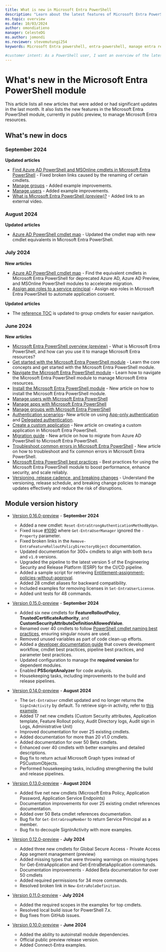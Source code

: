 ```yaml
---
title: What is new in Microsoft Entra PowerShell
description: "Learn about the latest features of Microsoft Entra PowerShell."
ms.topic: overview
ms.date: 10/03/2024
author: omondiatieno
manager: CelesteDG
ms.author: jomondi
ms.reviewer: stevemutungi254
keywords: Microsoft Entra powershell, entra-powershell, manage entra resources using powershell, entra powershell new features, what's new in entra powershell

#customer intent: As a PowerShell user, I want an overview of the latest features of Microsoft Entra PowerShell module.
---
```


# What's new in the Microsoft Entra PowerShell module

This article lists all new articles that were added or had significant updates in the last month. It also lists the new features in the Microsoft Entra PowerShell module, currently in public preview, to manage Microsoft Entra resources.

## What's new in docs

### September 2024

**Updated articles**

- [Find Azure AD PowerShell and MSOnline cmdlets in Microsoft Entra PowerShell](azuread-powershell-to-entra-powershell-mapping.md) - Fixed broken links caused by the renaming of certain cmdlets.
- [Manage groups](manage-groups.md) - Added example improvements.
- [Manage users](manage-user.md) - Added example improvements.
- [What is Microsoft Entra PowerShell (preview)?](overview.md) - Added link to an external video.

### August 2024

**Updated articles**

- [Azure AD  PowerShell cmdlet map][cmdlet-map] - Updated the cmdlet map with new cmdlet equivalents in Microsoft Entra PowerShell.

### July 2024

**New articles**

- [Azure AD  PowerShell cmdlet map][cmdlet-map] -  Find the equivalent cmdlets in Microsoft Entra PowerShell for deprecated Azure AD, Azure AD Preview, and MSOnline PowerShell modules to accelerate migration.
- [Assign app roles to a service principal][assign-app-roles] - Assign app roles in Microsoft Entra PowerShell to automate application consent.

**Updated articles**

- The [reference TOC](/powershell/module/microsoft.graph.entra) is updated to group cmdlets for easier navigation.

### June 2024

**New articles**

- [Microsoft Entra PowerShell overview (preview)](overview.md) - What is Microsoft Entra PowerShell, and how can you use it to manage Microsoft Entra resources?
- [Get started with the Microsoft Entra PowerShell module](quickstart-entra-powershell.md) - Learn the core concepts and get started with the Microsoft Entra PowerShell module.
- [Navigate the Microsoft Entra PowerShell module](navigate-entra-powershell.md) - Learn how to navigate the Microsoft Entra PowerShell module to manage Microsoft Entra resources.
- [Install the Microsoft Entra PowerShell module](installation.md) - New article on how to install the Microsoft Entra PowerShell module.
- [Manage users with Microsoft Entra PowerShell](manage-user.md)
- [Manage apps with Microsoft Entra PowerShell](manage-apps.md)  
- [Manage groups with Microsoft Entra PowerShell](manage-groups.md)
- [Authentication scenarios](authentication-scenarios.md)- New article on using [App-only authentication](app-only-access-auth.md) and [Delegated authentication](delegated-access-auth.md).
- [Create a custom application](create-custom-application.md) - New article on creating a custom application in Microsoft Entra PowerShell.
- [Migration guide](migration-guide.md) - New article on how to migrate from Azure AD PowerShell to Microsoft Entra PowerShell.
- [Troubleshoot common errors in Microsoft Entra PowerShell](troubleshooting.md) - New article on how to troubleshoot and fix common errors in Microsoft Entra PowerShell.
- [Microsoft Entra PowerShell best practices](entra-powershell-best-practices.md) - Best practices for using the Microsoft Entra PowerShell module to boost performance, enhance security, and scale reliably.
- [Versioning, release cadence, and breaking changes](entraps-versioning-release-cadence.md) - Understand the versioning, release schedule, and breaking change policies to manage updates effectively and reduce the risk of disruptions.

## Module version history

- [Version 0.16.0-preview][posh-0.16.0] - **September 2024**

  - Added a new cmdlet: `Reset-EntraStrongAuthenticationMethodByUpn`.
  - Fixed issue [#1090](https://github.com/microsoftgraph/entra-powershell/issues/1090) where `Get-EntraUserManager` ignored the `-Property` parameter.
  - Fixed broken links in the `Remove-EntraFeatureRolloutPolicyDirectoryObject` documentation.
  - Updated documentation for 300+ cmdlets to align with both `Beta` and `v1.0` versions.
  - Upgraded the pipeline to the latest version 5 of the Engineering Security and Release Platform (ESRP) for the CI/CD pipeline.
  - Added a sample script for retrieving [Entitlement-assignment-policies-without-approval](https://github.com/microsoftgraph/entra-powershell/blob/main/samples/identify-assignment-policies-without-approval.ps1).
  - Added 28 cmdlet aliases for backward compatibility.
  - Included examples for removing licenses in `Set-EntraUserLicense`.
  - Added unit tests for 48 commands.

- [Version 0.15.0-preview][posh-0.15.0] - **September 2024**

  - Added six new cmdlets for **FeatureRolloutPolicy**, **TrustedCertificateAuthority**, and **CustomSecurityAttributeDefinitionAllowedValue**.
  - Renamed over 40 cmdlets to follow [PowerShell cmdlet naming best practices](/powershell/scripting/developer/cmdlet/strongly-encouraged-development-guidelines#use-a-specific-noun-for-a-cmdlet-name-sd01), ensuring singular nouns are used.
  - Removed unused variables as part of code clean-up efforts.
  - Added a [developer documentation guide](https://github.com/microsoftgraph/entra-powershell/tree/main/development-docs) that covers development workflow, cmdlet best practices, pipeline best practices, and parameter best practices.
  - Updated configuration to manage the **required version** for dependent modules.
  - Enabled **PSScriptAnalyzer** for code analysis.
  - Housekeeping tasks, including improvements to the build and release pipelines.

- [Version 0.14.0-preview][posh-0.14.0] - **August 2024**

  - The `Get-EntraUser` cmdlet updated and no longer returns the `SignInActivity` by default. To retrieve sign-in activity, refer to [this example](/powershell/module/microsoft.graph.entra/get-entrauser#example-6-get-signinactivity-of-a-user).
  - Added 17 net new cmdlets (Custom Security attributes, Application template, Feature Rollout policy, Audit Directory logs, Audit sign in Logs, Administrative Unit)
  - Improved documentation for over 25 existing cmdlets.
  - Added documentation for more than 20 v1.0 cmdlets.
  - Added documentation for over 50 Beta cmdlets.
  - Enhanced over 40 cmdlets with better examples and detailed descriptions.
  - Bug fix to return actual Microsoft Graph types instead of PSCustomObjects.
  - Performed housekeeping tasks, including strengthening the build and release pipelines.

- [Version 0.13.0-preview][posh-0.13.0] - **August 2024**

  - Added five net new cmdlets (Microsoft Entra Policy, Application Password, Application Service Endpoints)
  - Documentation improvements for over 25 existing cmdlet references documentation.
  - Added over 50 Beta cmdlet references documentation.
  - Bug fix for `Get-EntraGroupMember` to return Service Principal as a member.
  - Bug fix to decouple SignInActivity with more examples.

- [Version 0.12.0-preview][posh-0.12.0] - **July 2024**

  - Added three new cmdlets for Global Secure Access - Private Access App segment management (preview)
  - Added missing types that were throwing warnings on missing types for Get-EntraApplication and Get-EntraBetaApplication commands.
  - Documentation improvements - Added Beta documentation for over 50 cmdlets
  - Added required permissions for 34 more commands.
  - Resolved broken link in `New-EntraRoleDefinition`.

- [Version 0.11.0-preview][posh-0.11.0] - **July 2024**

  - Added the required scopes in the examples for top cmdlets.
  - Resolved local build issue for PowerShell 7.x.
  - Bug fixes from GitHub issues.

- [Version 0.10.0-preview][posh-0.10.0] - **June 2024**

  - Added the ability to autoinstall module dependencies.
  - Official public preview release version.
  - Added Connect-Entra examples.

[assign-app-roles]: create-assign-app-roles.md
[cmdlet-map]: azuread-powershell-to-entra-powershell-mapping.md
[posh-0.16.0]: https://www.powershellgallery.com/packages/Microsoft.Graph.Entra/0.16.0-preview
[posh-0.15.0]: https://www.powershellgallery.com/packages/Microsoft.Graph.Entra/0.15.0-preview
[posh-0.14.0]: https://www.powershellgallery.com/packages/Microsoft.Graph.Entra/0.14.0-preview
[posh-0.13.0]: https://www.powershellgallery.com/packages/Microsoft.Graph.Entra/0.13.0-preview
[posh-0.12.0]: https://www.powershellgallery.com/packages/Microsoft.Graph.Entra/0.12.0-preview
[posh-0.11.0]: https://www.powershellgallery.com/packages/Microsoft.Graph.Entra/0.11.0-preview
[posh-0.10.0]: https://www.powershellgallery.com/packages/Microsoft.Graph.Entra/0.10.0-preview
